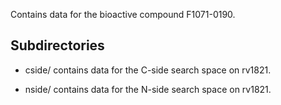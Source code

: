 Contains data for the bioactive compound F1071-0190.

## Subdirectories

- cside/ contains data for the C-side search space on rv1821.

- nside/ contains data for the N-side search space on rv1821.

